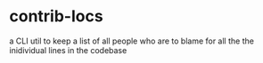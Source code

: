 # contrib-locs

a CLI util to keep a list of all people who are to blame for all the the inidividual lines in the codebase

